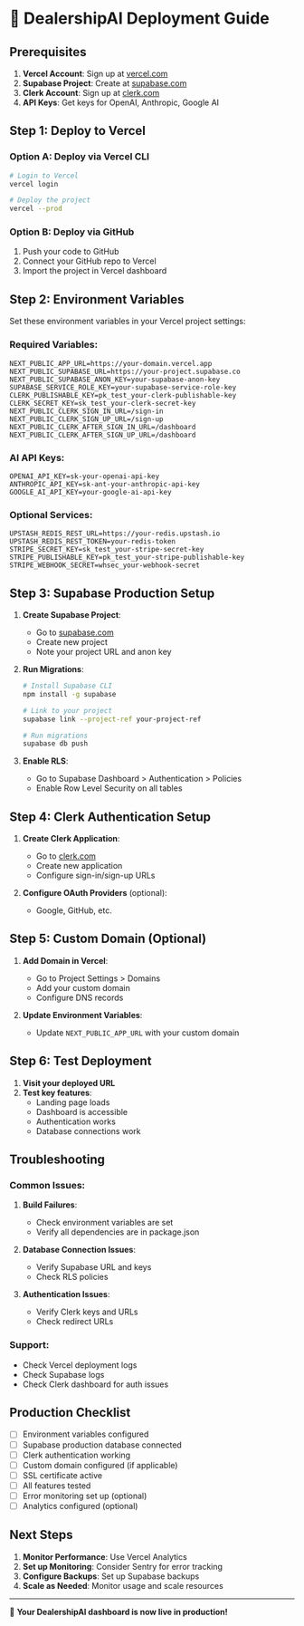 # 🚀 DealershipAI Deployment Guide

## Prerequisites

1. **Vercel Account**: Sign up at [vercel.com](https://vercel.com)
2. **Supabase Project**: Create at [supabase.com](https://supabase.com)
3. **Clerk Account**: Sign up at [clerk.com](https://clerk.com)
4. **API Keys**: Get keys for OpenAI, Anthropic, Google AI

## Step 1: Deploy to Vercel

### Option A: Deploy via Vercel CLI
```bash
# Login to Vercel
vercel login

# Deploy the project
vercel --prod
```

### Option B: Deploy via GitHub
1. Push your code to GitHub
2. Connect your GitHub repo to Vercel
3. Import the project in Vercel dashboard

## Step 2: Environment Variables

Set these environment variables in your Vercel project settings:

### Required Variables:
```
NEXT_PUBLIC_APP_URL=https://your-domain.vercel.app
NEXT_PUBLIC_SUPABASE_URL=https://your-project.supabase.co
NEXT_PUBLIC_SUPABASE_ANON_KEY=your-supabase-anon-key
SUPABASE_SERVICE_ROLE_KEY=your-supabase-service-role-key
CLERK_PUBLISHABLE_KEY=pk_test_your-clerk-publishable-key
CLERK_SECRET_KEY=sk_test_your-clerk-secret-key
NEXT_PUBLIC_CLERK_SIGN_IN_URL=/sign-in
NEXT_PUBLIC_CLERK_SIGN_UP_URL=/sign-up
NEXT_PUBLIC_CLERK_AFTER_SIGN_IN_URL=/dashboard
NEXT_PUBLIC_CLERK_AFTER_SIGN_UP_URL=/dashboard
```

### AI API Keys:
```
OPENAI_API_KEY=sk-your-openai-api-key
ANTHROPIC_API_KEY=sk-ant-your-anthropic-api-key
GOOGLE_AI_API_KEY=your-google-ai-api-key
```

### Optional Services:
```
UPSTASH_REDIS_REST_URL=https://your-redis.upstash.io
UPSTASH_REDIS_REST_TOKEN=your-redis-token
STRIPE_SECRET_KEY=sk_test_your-stripe-secret-key
STRIPE_PUBLISHABLE_KEY=pk_test_your-stripe-publishable-key
STRIPE_WEBHOOK_SECRET=whsec_your-webhook-secret
```

## Step 3: Supabase Production Setup

1. **Create Supabase Project**:
   - Go to [supabase.com](https://supabase.com)
   - Create new project
   - Note your project URL and anon key

2. **Run Migrations**:
   ```bash
   # Install Supabase CLI
   npm install -g supabase

   # Link to your project
   supabase link --project-ref your-project-ref

   # Run migrations
   supabase db push
   ```

3. **Enable RLS**:
   - Go to Supabase Dashboard > Authentication > Policies
   - Enable Row Level Security on all tables

## Step 4: Clerk Authentication Setup

1. **Create Clerk Application**:
   - Go to [clerk.com](https://clerk.com)
   - Create new application
   - Configure sign-in/sign-up URLs

2. **Configure OAuth Providers** (optional):
   - Google, GitHub, etc.

## Step 5: Custom Domain (Optional)

1. **Add Domain in Vercel**:
   - Go to Project Settings > Domains
   - Add your custom domain
   - Configure DNS records

2. **Update Environment Variables**:
   - Update `NEXT_PUBLIC_APP_URL` with your custom domain

## Step 6: Test Deployment

1. **Visit your deployed URL**
2. **Test key features**:
   - Landing page loads
   - Dashboard is accessible
   - Authentication works
   - Database connections work

## Troubleshooting

### Common Issues:

1. **Build Failures**:
   - Check environment variables are set
   - Verify all dependencies are in package.json

2. **Database Connection Issues**:
   - Verify Supabase URL and keys
   - Check RLS policies

3. **Authentication Issues**:
   - Verify Clerk keys and URLs
   - Check redirect URLs

### Support:
- Check Vercel deployment logs
- Check Supabase logs
- Check Clerk dashboard for auth issues

## Production Checklist

- [ ] Environment variables configured
- [ ] Supabase production database connected
- [ ] Clerk authentication working
- [ ] Custom domain configured (if applicable)
- [ ] SSL certificate active
- [ ] All features tested
- [ ] Error monitoring set up (optional)
- [ ] Analytics configured (optional)

## Next Steps

1. **Monitor Performance**: Use Vercel Analytics
2. **Set up Monitoring**: Consider Sentry for error tracking
3. **Configure Backups**: Set up Supabase backups
4. **Scale as Needed**: Monitor usage and scale resources

---

🎉 **Your DealershipAI dashboard is now live in production!**
